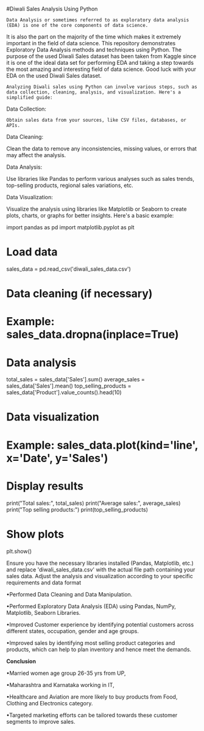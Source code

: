 #Diwali Sales Analysis Using Python 

    Data Analysis or sometimes referred to as exploratory data analysis (EDA) is one of the core components of data science. 
It is also the part on the majority of the time which makes it extremely important in the field of data science. 
This repository demonstrates Exploratory Data Analysis methods and techniques using Python. 
The purpose of the used Diwali Sales dataset has been taken from Kaggle since it is one of the ideal data set 
for performing EDA and taking a step towards the most amazing and interesting field of data science. 
Good luck with your EDA on the used Diwali Sales dataset.

    Analyzing Diwali sales using Python can involve various steps, such as data collection, cleaning, analysis, and visualization. Here's a simplified guide:

Data Collection: 

    Obtain sales data from your sources, like CSV files, databases, or APIs.

Data Cleaning:

 Clean the data to remove any inconsistencies, missing values, or errors that may affect the analysis.

Data Analysis: 

Use libraries like Pandas to perform various analyses such as sales trends, top-selling products, regional sales variations, etc.

Data Visualization: 

Visualize the analysis using libraries like Matplotlib or Seaborn to create plots, charts, or graphs for better insights.
Here's a basic example:

import pandas as pd
import matplotlib.pyplot as plt
# Load data
sales_data = pd.read_csv('diwali_sales_data.csv')

# Data cleaning (if necessary)
# Example: sales_data.dropna(inplace=True)

# Data analysis
total_sales = sales_data['Sales'].sum()
average_sales = sales_data['Sales'].mean()
top_selling_products = sales_data['Product'].value_counts().head(10)

# Data visualization
# Example: sales_data.plot(kind='line', x='Date', y='Sales')

# Display results
print("Total sales:", total_sales)
print("Average sales:", average_sales)
print("Top selling products:")
print(top_selling_products)

# Show plots
plt.show()

Ensure you have the necessary libraries installed (Pandas, Matplotlib, etc.) and replace 'diwali_sales_data.csv' with the actual file path containing your sales data. Adjust the analysis and visualization according to your specific requirements and data format

•Performed Data Cleaning and Data Manipulation.

•Performed Exploratory Data Analysis (EDA) using Pandas, NumPy, Matplotlib, Seaborn Libraries.

•Improved Customer experience by identifying potential customers across different states, occupation, gender and age groups.

•Improved sales by identifying most selling product categories and products, 
which can help to plan inventory and hence meet the demands.


**Conclusion**


•Married women age group 26-35 yrs from UP,

•Maharashtra and Karnataka working in IT,

•Healthcare and Aviation are more likely to buy products from Food, Clothing and Electronics category.

•Targeted marketing efforts can be tailored towards these customer segments to improve sales.


